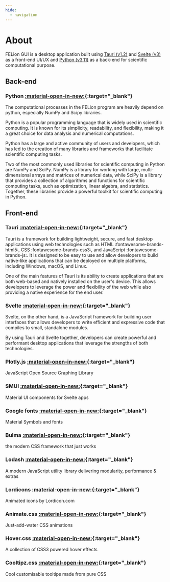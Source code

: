 ```yaml
---
hide:
  - navigation
---
```


# About

FELion GUI is a desktop application built using [Tauri (v1.2)](https://tauri.app) and [Svelte (v3)](https://svelte.dev) as a front-end UI/UX and [Python (v3.11)](https://python.org) as a back-end for scientific computational purpose.

## Back-end

### Python [:material-open-in-new:](https://python.org){:target="_blank"}

The computational processes in the FELion program are heavily depend on python, especially NumPy and Scipy libraries.

Python is a popular programming language that is widely used in scientific computing. It is known for its simplicity, readability, and flexibility, making it a great choice for data analysis and numerical computations.

Python has a large and active community of users and developers, which has led to the creation of many libraries and frameworks that facilitate scientific computing tasks.

Two of the most commonly used libraries for scientific computing in Python are NumPy and SciPy. NumPy is a library for working with large, multi-dimensional arrays and matrices of numerical data, while SciPy is a library that provides a collection of algorithms and functions for scientific computing tasks, such as optimization, linear algebra, and statistics. Together, these libraries provide a powerful toolkit for scientific computing in Python.

## Front-end

### Tauri [:material-open-in-new:](https://tauri.app){:target="_blank"}

Tauri is a framework for building lightweight, secure, and fast desktop applications using web technologies such as HTML :fontawesome-brands-html5:, CSS :fontawesome-brands-css3:, and JavaScript :fontawesome-brands-js:. It is designed to be easy to use and allow developers to build native-like applications that can be deployed on multiple platforms, including Windows, macOS, and Linux.

One of the main features of Tauri is its ability to create applications that are both web-based and natively installed on the user's device. This allows developers to leverage the power and flexibility of the web while also providing a native experience for the end user.

### Svelte [:material-open-in-new:](https://svelte.dev){:target="_blank"}

Svelte, on the other hand, is a JavaScript framework for building user interfaces that allows developers to write efficient and expressive code that compiles to small, standalone modules.

By using Tauri and Svelte together, developers can create powerful and performant desktop applications that leverage the strengths of both technologies.

### Plotly.js [:material-open-in-new:](https://plotly.com/javascript/){:target="_blank"}

JavaScript Open Source Graphing Library

### SMUI [:material-open-in-new:](https://sveltematerialui.com/){:target="_blank"}

Material UI components for Svelte apps

### Google fonts [:material-open-in-new:](https://fonts.google.com/icons/){:target="_blank"}

Material Symbols and fonts

### Bulma [:material-open-in-new:](https://bulma.io/){:target="_blank"}

the modern CSS framework that just works

### Lodash [:material-open-in-new:](https://lodash.com/){:target="_blank"}

A modern JavaScript utility library delivering modularity, performance & extras

### Lordicons [:material-open-in-new:](https://lordicon.com/){:target="_blank"}

Animated icons by Lordicon.com

### Animate.css [:material-open-in-new:](https://animate.style/){:target="_blank"}

Just-add-water CSS animations

### Hover.css [:material-open-in-new:](https://github.com/IanLunn/Hover){:target="_blank"}

A collection of CSS3 powered hover effects

### Cooltipz.css [:material-open-in-new:](https://github.com/jackdomleo7/Cooltipz.css){:target="_blank"}

Cool customisable tooltips made from pure CSS

